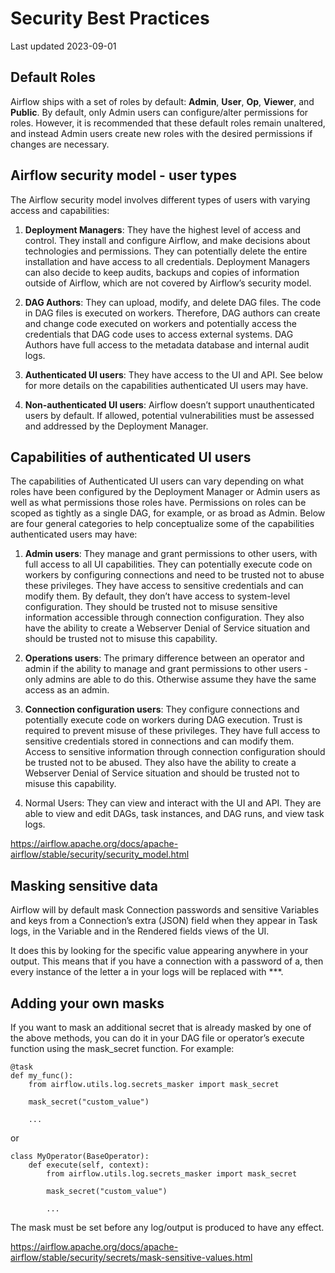 # Security Best Practices
Last updated 2023-09-01

## Default Roles

Airflow ships with a set of roles by default: **Admin**, **User**, **Op**, **Viewer**, and **Public**. By default, only Admin users can configure/alter permissions for roles. However, it is recommended that these default roles remain unaltered, and instead Admin users create new roles with the desired permissions if changes are necessary.

## Airflow security model - user types

The Airflow security model involves different types of users with varying access and capabilities:

  1. **Deployment Managers**: They have the highest level of access and control. They install and configure Airflow, and make decisions about technologies and permissions. They can potentially delete the entire installation and have access to all credentials. Deployment Managers can also decide to keep audits, backups and copies of information outside of Airflow, which are not covered by Airflow’s security model.

  2. **DAG Authors**: They can upload, modify, and delete DAG files. The code in DAG files is executed on workers. Therefore, DAG authors can create and change code executed on workers and potentially access the credentials that DAG code uses to access external systems. DAG Authors have full access to the metadata database and internal audit logs.

  3. **Authenticated UI users**: They have access to the UI and API. See below for more details on the capabilities authenticated UI users may have.

  4. **Non-authenticated UI users**: Airflow doesn’t support unauthenticated users by default. If allowed, potential vulnerabilities must be assessed and addressed by the Deployment Manager.

## Capabilities of authenticated UI users

The capabilities of Authenticated UI users can vary depending on what roles have been configured by the Deployment Manager or Admin users as well as what permissions those roles have. Permissions on roles can be scoped as tightly as a single DAG, for example, or as broad as Admin. Below are four general categories to help conceptualize some of the capabilities authenticated users may have:

  1. **Admin users**: They manage and grant permissions to other users, with full access to all UI capabilities. They can potentially execute code on workers by configuring connections and need to be trusted not to abuse these privileges. They have access to sensitive credentials and can modify them. By default, they don’t have access to system-level configuration. They should be trusted not to misuse sensitive information accessible through connection configuration. They also have the ability to create a Webserver Denial of Service situation and should be trusted not to misuse this capability.

  2. **Operations users**: The primary difference between an operator and admin if the ability to manage and grant permissions to other users - only admins are able to do this. Otherwise assume they have the same access as an admin.

  3. **Connection configuration users**: They configure connections and potentially execute code on workers during DAG execution. Trust is required to prevent misuse of these privileges. They have full access to sensitive credentials stored in connections and can modify them. Access to sensitive information through connection configuration should be trusted not to be abused. They also have the ability to create a Webserver Denial of Service situation and should be trusted not to misuse this capability.

  4. Normal Users: They can view and interact with the UI and API. They are able to view and edit DAGs, task instances, and DAG runs, and view task logs.

https://airflow.apache.org/docs/apache-airflow/stable/security/security_model.html

## Masking sensitive data

Airflow will by default mask Connection passwords and sensitive Variables and keys from a Connection’s extra (JSON) field when they appear in Task logs, in the Variable and in the Rendered fields views of the UI.

It does this by looking for the specific value appearing anywhere in your output. This means that if you have a connection with a password of a, then every instance of the letter a in your logs will be replaced with ***.

## Adding your own masks

If you want to mask an additional secret that is already masked by one of the above methods, you can do it in your DAG file or operator’s execute function using the mask_secret function. For example:

```
@task
def my_func():
    from airflow.utils.log.secrets_masker import mask_secret

    mask_secret("custom_value")

    ...
```

or

```
class MyOperator(BaseOperator):
    def execute(self, context):
        from airflow.utils.log.secrets_masker import mask_secret

        mask_secret("custom_value")

        ...
```

The mask must be set before any log/output is produced to have any effect.

https://airflow.apache.org/docs/apache-airflow/stable/security/secrets/mask-sensitive-values.html
